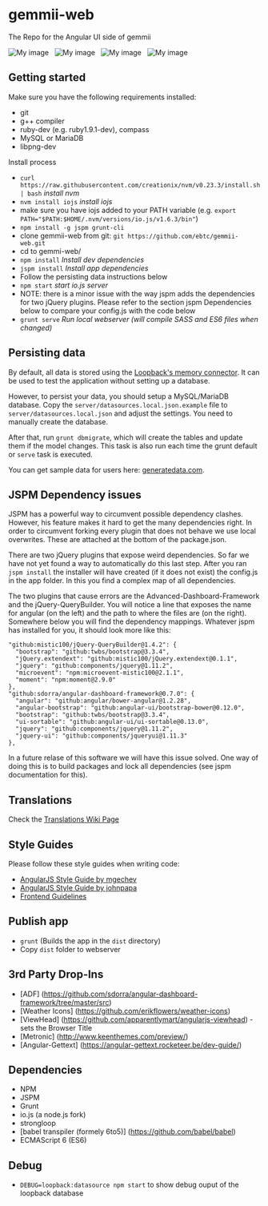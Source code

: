 # gemmii-web
The Repo for the Angular UI side of gemmii

![My image](http://bible-survey.org/i/gemmii/angularjs.png) &nbsp; ![My image](http://bible-survey.org/i/gemmii/strongloop.png) &nbsp; ![My image](http://bible-survey.org/i/gemmii/es6.png) &nbsp; ![My image](http://bible-survey.org/i/gemmii/mariadb.png)

## Getting started
Make sure you have the following requirements installed:
* git 
* g++ compiler
* ruby-dev (e.g. ruby1.9.1-dev), compass
* MySQL or MariaDB
* libpng-dev

Install process
* `curl https://raw.githubusercontent.com/creationix/nvm/v0.23.3/install.sh | bash` *install nvm*
* `nvm install iojs` *install iojs*
* make sure you have iojs added to your PATH variable (e.g. `export PATH="$PATH:$HOME/.nvm/versions/io.js/v1.6.3/bin"`)
* `npm install -g jspm grunt-cli`
* clone gemmii-web from git: `git https://github.com/ebtc/gemmii-web.git`
* cd to gemmi-web/
* `npm install` *Install dev dependencies*
* `jspm install` *Install app dependencies*
* Follow the persisting data instructions below
* `npm start` *start io.js server*
* NOTE: there is a minor issue with the way jspm adds the dependencies for two jQuery plugins. Please refer to the section jspm Dependencies below to compare your config.js with the code below
* `grunt serve` *Run local webserver (will compile SASS and ES6 files when changed)*

## Persisting data

 By default, all data is stored using the [Loopback's memory connector](http://docs.strongloop.com/display/public/LB/Memory+connector).
 It can be used to test the application without setting up a database.
 
 However, to persist your data, you should setup a MySQL/MariaDB database.
 Copy the `server/datasources.local.json.example` file to `server/datasources.local.json` 
 and adjust the settings. You need to manually create the database.
 
 After that, run `grunt dbmigrate`, which will create the tables and update them if the model changes.
 This task is also run each time the grunt default or `serve` task is executed.
 
 You can get sample data for users here: [generatedata.com](http://www.generatedata.com/).

## JSPM Dependency issues

JSPM has a powerful way to circumvent possible dependency clashes. However, his feature makes it hard to get the many dependencies right. In order to circumvent forking every plugin that does not behave we use local overwrites. These are attached at the bottom of the package.json.

There are two jQuery plugins that expose weird dependencies. So far we have not yet found a way to automatically do this last step. After you ran `jspm install` the installer will have created (if it does not exist) the config.js in the app folder. In this you find a complex map of all dependencies.

The two plugins that cause errors are the Advanced-Dashboard-Framework and the jQuery-QueryBuilder. You will notice a line that exposes the name for angular (on the left) and the path to where the files are (on the right). Somewhere below you will find the dependency mappings. Whatever jspm has installed for you, it should look more like this:

    "github:mistic100/jQuery-QueryBuilder@1.4.2": {
      "bootstrap": "github:twbs/bootstrap@3.3.4",
      "jQuery.extendext": "github:mistic100/jQuery.extendext@0.1.1",
      "jquery": "github:components/jquery@1.11.2",
      "microevent": "npm:microevent-mistic100@2.1.1",
      "moment": "npm:moment@2.9.0"
    },
    "github:sdorra/angular-dashboard-framework@0.7.0": {
      "angular": "github:angular/bower-angular@1.2.28",
      "angular-bootstrap": "github:angular-ui/bootstrap-bower@0.12.0",
      "bootstrap": "github:twbs/bootstrap@3.3.4",
      "ui-sortable": "github:angular-ui/ui-sortable@0.13.0",
      "jquery": "github:components/jquery@1.11.2",
      "jquery-ui": "github:components/jqueryui@1.11.3"
    },

In a future relase of this software we will have this issue solved. One way of doing this is to build packages and lock all dependencies (see jspm documentation for this).

## Translations

Check the [Translations Wiki Page](https://github.com/ebtc/gemmii-web/wiki/Translations)

## Style Guides

Please follow these style guides when writing code:

* [AngularJS Style Guide by mgechev](https://github.com/mgechev/angularjs-style-guide)
* [AngularJS Style Guide by johnpapa](https://github.com/johnpapa/angularjs-styleguide)
* [Frontend Guidelines](https://github.com/bendc/frontend-guidelines)

## Publish app
* `grunt` (Builds the app in the `dist` directory)
* Copy `dist` folder to webserver

## 3rd Party Drop-Ins
* [ADF] (https://github.com/sdorra/angular-dashboard-framework/tree/master/src)
* [Weather Icons] (https://github.com/erikflowers/weather-icons)
* [ViewHead] (https://github.com/apparentlymart/angularjs-viewhead) - sets the Browser Title
* [Metronic] (http://www.keenthemes.com/preview/)
* [Angular-Gettext] (https://angular-gettext.rocketeer.be/dev-guide/)

## Dependencies
* NPM
* JSPM
* Grunt
* io.js (a node.js fork)
* strongloop
* [babel transpiler (formely 6to5)] (https://github.com/babel/babel)
* ECMAScript 6 (ES6)

## Debug
* `DEBUG=loopback:datasource npm start` to show debug ouput of the loopback database
